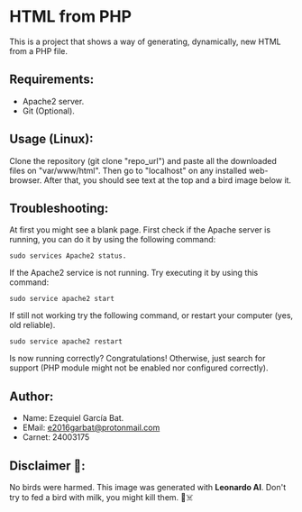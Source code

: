 # HTML from PHP

This is a project that shows a way of generating, dynamically, new HTML from a PHP file.

## Requirements:
- Apache2 server.
- Git (Optional).

## Usage (Linux):
Clone the repository (git clone "repo_url") and paste all the downloaded files on "var/www/html".
Then go to "localhost" on any installed web-browser. After that, you should see text at the top and a bird image below it.

## Troubleshooting:
At first you might see a blank page. First check if the Apache server is running, you can do it by using the following command:
```
sudo services Apache2 status.
```
If the Apache2 service is not running. Try executing it by using this command:
```
sudo service apache2 start
```
If still not working try the following command, or restart your computer (yes, old reliable).
```
sudo service apache2 restart
```
Is now running correctly? Congratulations! Otherwise, just search for support (PHP module might not be enabled nor configured correctly).

## Author:
- Name: Ezequiel García Bat.
- EMail: e2016garbat@protonmail.com
- Carnet: 24003175

## Disclaimer 🤗:
No birds were harmed. This image was generated with **Leonardo AI**. Don't try to fed a bird with milk, you might kill them. 🦜☠️
